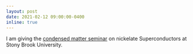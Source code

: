 ```yaml
---
layout: post
date: 2021-02-12 09:00:00-0400
inline: true
---
```


I am giving the [condensed matter seminar](http://www.physics.sunysb.edu/Physics/calendar/current_semester/s210208.html) on nickelate Superconductors at Stony Brook University.
